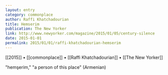 ```yaml
---
layout: entry
category: commonplace
author: Raffi Khatchadourian
title: Hemserim
publication: The New Yorker
link: http://www.newyorker.com/magazine/2015/01/05/century-silence
date: 2015-01-01
permalink: 2015/01/01/raffi-khatchadourian-hemserim
---
```


[[2015]] • [[commonplace]] • [[Raffi Khatchadourian]] • [[The New Yorker]]

"hemşerim," "a person of this place" (Armenian)


